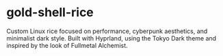 # gold-shell-rice
Custom Linux rice focused on performance, cyberpunk aesthetics, and minimalist dark style.   Built with Hyprland, using the Tokyo Dark theme and inspired by the look of Fullmetal Alchemist.
